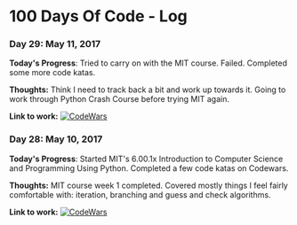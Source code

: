 # 100 Days Of Code - Log

### Day 29: May 11, 2017

**Today's Progress**: Tried to carry on with the MIT course. Failed. Completed some more code katas.

**Thoughts:** Think I need to track back a bit and work up towards it. Going to work through Python Crash Course before trying MIT again. 

**Link to work:** [![CodeWars](https://www.codewars.com/users/daniel_pye/badges/small)](https://www.codewars.com/users/daniel_pye "My Honor Badge")

### Day 28: May 10, 2017

**Today's Progress**: Started MIT's 6.00.1x Introduction to Computer Science and Programming Using Python. Completed a few code katas on Codewars. 

**Thoughts:** MIT course week 1 completed. Covered mostly things I feel fairly comfortable with: iteration, branching and guess and check algorithms.

**Link to work:** [![CodeWars](https://www.codewars.com/users/daniel_pye/badges/small)](https://www.codewars.com/users/daniel_pye "My Honor Badge")
